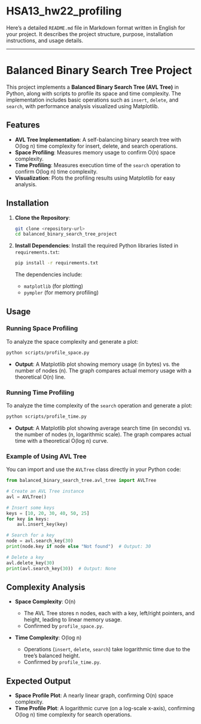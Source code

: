 # HSA13_hw22_profiling

Here’s a detailed `README.md` file in Markdown format written in English for your project. It describes the project structure, purpose, installation instructions, and usage details.

---

# Balanced Binary Search Tree Project

This project implements a **Balanced Binary Search Tree (AVL Tree)** in Python, along with scripts to profile its space and time complexity. The implementation includes basic operations such as `insert`, `delete`, and `search`, with performance analysis visualized using Matplotlib.


## Features

- **AVL Tree Implementation**: A self-balancing binary search tree with O(log n) time complexity for insert, delete, and search operations.
- **Space Profiling**: Measures memory usage to confirm O(n) space complexity.
- **Time Profiling**: Measures execution time of the `search` operation to confirm O(log n) time complexity.
- **Visualization**: Plots the profiling results using Matplotlib for easy analysis.


## Installation

1. **Clone the Repository**:
   ```bash
   git clone <repository-url>
   cd balanced_binary_search_tree_project
   ```

2. **Install Dependencies**:
   Install the required Python libraries listed in `requirements.txt`:
   ```bash
   pip install -r requirements.txt
   ```

   The dependencies include:
   - `matplotlib` (for plotting)
   - `pympler` (for memory profiling)

## Usage

### Running Space Profiling
To analyze the space complexity and generate a plot:
```bash
python scripts/profile_space.py
```
- **Output**: A Matplotlib plot showing memory usage (in bytes) vs. the number of nodes (n). The graph compares actual memory usage with a theoretical O(n) line.

### Running Time Profiling
To analyze the time complexity of the `search` operation and generate a plot:
```bash
python scripts/profile_time.py
```
- **Output**: A Matplotlib plot showing average search time (in seconds) vs. the number of nodes (n, logarithmic scale). The graph compares actual time with a theoretical O(log n) curve.

### Example of Using AVL Tree
You can import and use the `AVLTree` class directly in your Python code:
```python
from balanced_binary_search_tree.avl_tree import AVLTree

# Create an AVL Tree instance
avl = AVLTree()

# Insert some keys
keys = [10, 20, 30, 40, 50, 25]
for key in keys:
    avl.insert_key(key)

# Search for a key
node = avl.search_key(30)
print(node.key if node else "Not found")  # Output: 30

# Delete a key
avl.delete_key(30)
print(avl.search_key(30))  # Output: None
```

## Complexity Analysis

- **Space Complexity**: O(n)
  - The AVL Tree stores n nodes, each with a key, left/right pointers, and height, leading to linear memory usage.
  - Confirmed by `profile_space.py`.

- **Time Complexity**: O(log n)
  - Operations (`insert`, `delete`, `search`) take logarithmic time due to the tree’s balanced height.
  - Confirmed by `profile_time.py`.

## Expected Output

- **Space Profile Plot**: A nearly linear graph, confirming O(n) space complexity.
- **Time Profile Plot**: A logarithmic curve (on a log-scale x-axis), confirming O(log n) time complexity for search operations.

